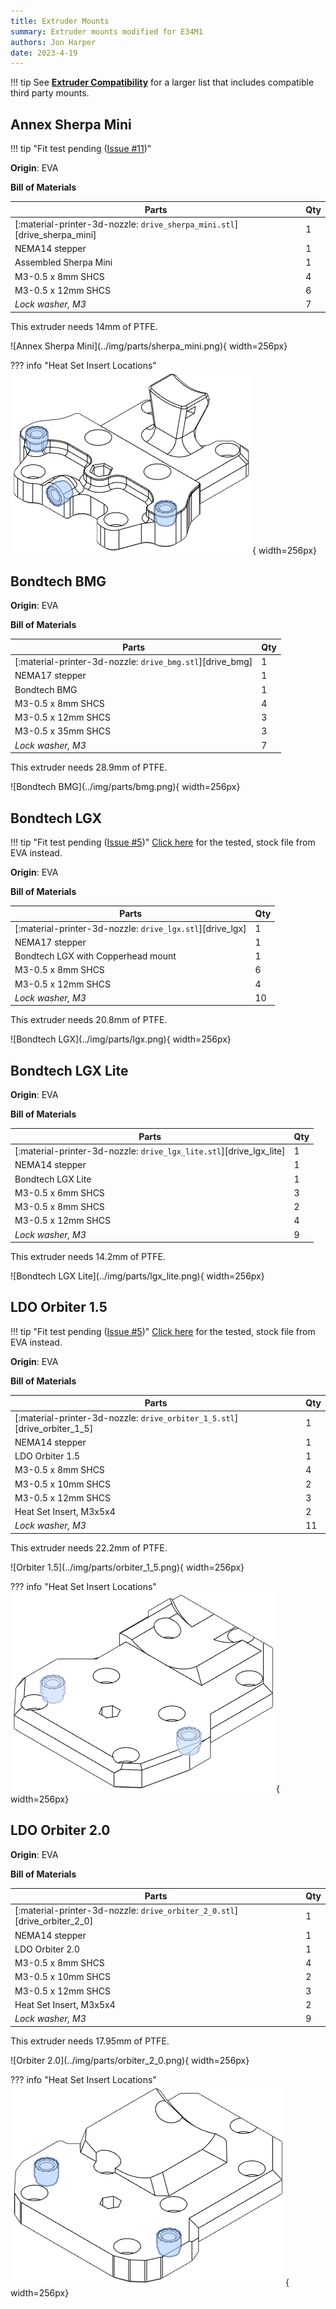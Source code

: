 ```yaml
---
title: Extruder Mounts
summary: Extruder mounts modified for E34M1
authors: Jon Harper
date: 2023-4-19
---
```


!!! tip
    See **[Extruder Compatibility](../compat/drives.md)** for a larger list that includes compatible third party mounts.

<!-- Template
<div markdown class="jh-grid-container jh-grid-2">
<div markdown class="jh-grid-para">

**Origin**: EVA

**Bill of Materials**

| Parts     | Qty |
|-----------|-----|
| [:material-printer-3d-nozzle: `drive_.stl`][]  | 1 |

</div>
<div markdown class="jh-grid-img">
![Name](../img/parts/drive_){ width=256px}
</div>
</div>
-->

## Annex Sherpa Mini

<div markdown class="jh-grid-container jh-grid-2">
<div markdown class="jh-grid-para">

!!! tip "Fit test pending ([Issue #11](https://github.com/jon-harper/E34M1/issues/11))"

**Origin**: EVA

**Bill of Materials**

| Parts     | Qty |
|-----------|-----|
| [:material-printer-3d-nozzle: `drive_sherpa_mini.stl`][drive_sherpa_mini]  | 1 |
| NEMA14 stepper            | 1 |
| Assembled Sherpa Mini     | 1 |
| M3-0.5 x 8mm SHCS         | 4 |
| M3-0.5 x 12mm SHCS        | 6 |
| *Lock washer, M3*         | 7 |

This extruder needs 14mm of PTFE.

</div>
<div markdown class="jh-grid-img">
![Annex Sherpa Mini](../img/parts/sherpa_mini.png){ width=256px}

??? info "Heat Set Insert Locations"
    ![bottom_illustration](../img/inserts/sherpa_mini.png){ width=256px}
</div>
</div>

## Bondtech BMG

<div markdown class="jh-grid-container jh-grid-2">
<div markdown class="jh-grid-para">

**Origin**: EVA

**Bill of Materials**

| Parts     | Qty |
|-----------|-----|
| [:material-printer-3d-nozzle: `drive_bmg.stl`][drive_bmg]  | 1 |
| NEMA17 stepper            | 1 |
| Bondtech BMG              | 1 |
| M3-0.5 x 8mm SHCS         | 4 |
| M3-0.5 x 12mm SHCS        | 3 |
| M3-0.5 x 35mm SHCS        | 3 |
| *Lock washer, M3*         | 7 |

This extruder needs 28.9mm of PTFE.

</div>
<div markdown class="jh-grid-img">
![Bondtech BMG](../img/parts/bmg.png){ width=256px}
</div>
</div>

## Bondtech LGX

<div markdown class="jh-grid-container jh-grid-2">
<div markdown class="jh-grid-para">

!!! tip "Fit test pending ([Issue #5](https://github.com/jon-harper/E34M1/issues/5))"
    [Click here](https://main.eva-3d.page/heat_insert/drive/lgx/) for the tested, stock file from EVA instead.

**Origin**: EVA

**Bill of Materials**

| Parts     | Qty |
|-----------|-----|
| [:material-printer-3d-nozzle: `drive_lgx.stl`][drive_lgx]  | 1 |
| NEMA17 stepper            | 1 |
| Bondtech LGX with Copperhead mount | 1 |
| M3-0.5 x 8mm SHCS         | 6 |
| M3-0.5 x 12mm SHCS        | 4 |
| *Lock washer, M3*         | 10 |

This extruder needs 20.8mm of PTFE.

</div>
<div markdown class="jh-grid-img">
![Bondtech LGX](../img/parts/lgx.png){ width=256px}
</div>
</div>

## Bondtech LGX Lite

<div markdown class="jh-grid-container jh-grid-2">
<div markdown class="jh-grid-para">

**Origin**: EVA

**Bill of Materials**

| Parts     | Qty |
|-----------|-----|
| [:material-printer-3d-nozzle: `drive_lgx_lite.stl`][drive_lgx_lite]  | 1 |
| NEMA14 stepper        | 1 |
| Bondtech LGX Lite     | 1 |
| M3-0.5 x 6mm SHCS     | 3 |
| M3-0.5 x 8mm SHCS     | 2 |
| M3-0.5 x 12mm SHCS    | 4 |
| *Lock washer, M3*     | 9 |

This extruder needs 14.2mm of PTFE.

</div>
<div markdown class="jh-grid-img">
![Bondtech LGX Lite](../img/parts/lgx_lite.png){ width=256px}
</div>
</div>

## LDO Orbiter 1.5

<div markdown class="jh-grid-container jh-grid-2">
<div markdown class="jh-grid-para">

!!! tip "Fit test pending ([Issue #5](https://github.com/jon-harper/E34M1/issues/5))"
    [Click here](https://main.eva-3d.page/heat_insert/drive/orbiter_1_5/) for the tested, stock file from EVA instead.

**Origin**: EVA

**Bill of Materials**

| Parts     | Qty |
|-----------|-----|
| [:material-printer-3d-nozzle: `drive_orbiter_1_5.stl`][drive_orbiter_1_5]  | 1 |
| NEMA14 stepper            | 1 |
| LDO Orbiter 1.5           | 1 |
| M3-0.5 x 8mm SHCS         | 4 |
| M3-0.5 x 10mm SHCS        | 2 |
| M3-0.5 x 12mm SHCS        | 3 |
| Heat Set Insert, M3x5x4   | 2 |
| *Lock washer, M3*         | 11 |

This extruder needs 22.2mm of PTFE.

</div>
<div markdown class="jh-grid-img">
![Orbiter 1.5](../img/parts/orbiter_1_5.png){ width=256px}

??? info "Heat Set Insert Locations"
    ![bottom_illustration](../img/inserts/orbiter_1_5.png){ width=256px}
</div>
</div>

## LDO Orbiter 2.0

<div markdown class="jh-grid-container jh-grid-2">
<div markdown class="jh-grid-para">

**Origin**: EVA

**Bill of Materials**

| Parts     | Qty |
|-----------|-----|
| [:material-printer-3d-nozzle: `drive_orbiter_2_0.stl`][drive_orbiter_2_0]  | 1 |
| NEMA14 stepper            | 1 |
| LDO Orbiter 2.0           | 1 |
| M3-0.5 x 8mm SHCS         | 4 |
| M3-0.5 x 10mm SHCS        | 2 |
| M3-0.5 x 12mm SHCS        | 3 |
| Heat Set Insert, M3x5x4   | 2 |
| *Lock washer, M3*         | 9 |

This extruder needs 17.95mm of PTFE.

</div>
<div markdown class="jh-grid-img">
![Orbiter 2.0](../img/parts/orbiter_2_0.png){ width=256px}

??? info "Heat Set Insert Locations"
    ![bottom_illustration](../img/inserts/orbiter_2_0.png){ width=256px}
</div>
</div>
